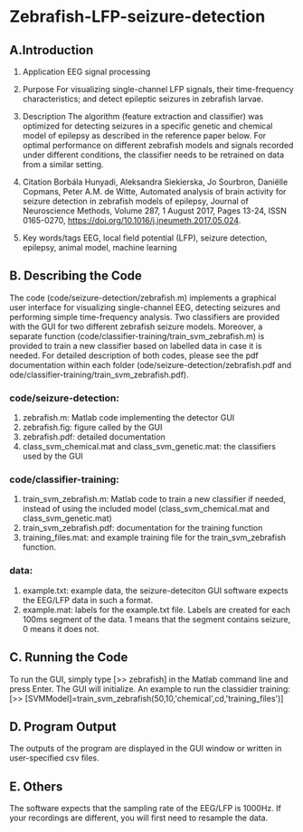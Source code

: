 # Zebrafish-LFP-seizure-detection

## A.Introduction 

1. Application
EEG signal processing

2. Purpose
For visualizing single-channel LFP signals, their time-frequency characteristics; and detect epileptic seizures in zebrafish larvae. 

3. Description
The algorithm (feature extraction and classifier) was optimized for detecting seizures in a specific genetic and chemical model of epilepsy as described in the reference paper below. For optimal performance on different zebrafish models and signals recorded under different conditions, the classifier needs to be retrained on data from a similar setting.

4. Citation
Borbála Hunyadi, Aleksandra Siekierska, Jo Sourbron, Daniëlle Copmans, Peter A.M. de Witte, Automated analysis of brain activity for seizure detection in zebrafish models of epilepsy, Journal of Neuroscience Methods, Volume 287, 1 August 2017, Pages 13-24, ISSN 0165-0270, https://doi.org/10.1016/j.jneumeth.2017.05.024.

5. Key words/tags
EEG, local field potential (LFP), seizure detection, epilepsy, animal model, machine learning

## B. Describing the Code 

The code (code/seizure-detection/zebrafish.m) implements a graphical user interface for visualizing single-channel EEG, detecting seizures and performing simple time-frequency analysis. Two classifiers are provided with the GUI for two different zebrafish seizure models.
Moreover, a separate function (code/classifier-training/train_svm_zebrafish.m) is provided to train a new classifier based on labelled data in case it is needed. For detailed description of both codes, please see the pdf documentation within each folder (ode/seizure-detection/zebrafish.pdf and ode/classifier-training/train_svm_zebrafish.pdf). 

### code/seizure-detection:
1. zebrafish.m: Matlab code implementing the detector GUI
2. zebrafish.fig: figure called by the GUI
3. zebrafish.pdf: detailed documentation
4. class_svm_chemical.mat and class_svm_genetic.mat: the classifiers used by the GUI
### code/classifier-training:
1. train_svm_zebrafish.m: Matlab code to train a new classifier if needed, instead of using the included model (class_svm_chemical.mat and class_svm_genetic.mat)
2. train_svm_zebrafish.pdf: documentation for the training function
3. training_files.mat: and example training file for the train_svm_zebrafish function.
### data:
1. example.txt: example data, the seizure-deteciton GUI software expects the EEG/LFP data in such a format.
2. example.mat: labels for the example.txt file. Labels are created for each 100ms segment of the data. 1 means that the segment contains seizure, 0 means it does not.


## C. Running the Code 

To run the GUI, simply type [>> zebrafish] in the Matlab command line and press Enter. The GUI will initialize.
An example to run the classidier training: [>> [SVMModel]=train_svm_zebrafish(50,10,'chemical',cd,'training_files')]
  	
## D. Program Output 
The outputs of the program are displayed in the GUI window or written in user-specified csv files.

## E. Others
The software expects that the sampling rate of the EEG/LFP is 1000Hz. If your recordings are different, you will first need to resample the data.
